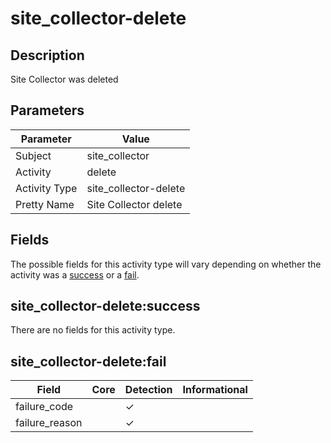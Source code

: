 site_collector-delete
=====================

Description
-----------
Site Collector was deleted

Parameters
----------
| Parameter     | Value                 |
| ------------- | --------------------- |
| Subject       | site_collector        |
| Activity      | delete                |
| Activity Type | site_collector-delete |
| Pretty Name   | Site Collector delete |


Fields
------

The possible fields for this activity type will vary depending on whether the activity was a [success](#site_collector-deletesuccess) or a [fail](#site_collector-deletefail).


site_collector-delete:success
-----------------------------

There are no fields for this activity type.


site_collector-delete:fail
--------------------------

| Field          | Core | Detection | Informational |
| -------------- | ---- | --------- | ------------- |
| failure_code   |      | &#10003;  |               |
| failure_reason |      | &#10003;  |               |